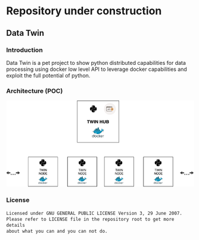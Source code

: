 # Repository under construction

## Data Twin

### Introduction

Data Twin is a pet project to show python distributed capabilities for
data processing using docker low level API to leverage docker capabilities
and exploit the full potential of python.

### Architecture (POC)


![alt text](asset/images/main_diagram.png)

### License

```
Licensed under GNU GENERAL PUBLIC LICENSE Version 3, 29 June 2007.
Please refer to LICENSE file in the repository root to get more details
about what you can and you can not do.
```
